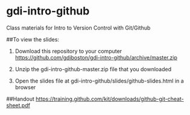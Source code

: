# gdi-intro-github
Class materials for Intro to Version Control with Git/Github

##To view the slides:

1. Download this repository to your computer https://github.com/gdiboston/gdi-intro-github/archive/master.zip

2. Unzip the gdi-intro-github-master.zip file that you downloaded

3. Open the slides file at gdi-intro-github/slides/github-slides.html in a browser

##Handout
https://training.github.com/kit/downloads/github-git-cheat-sheet.pdf


